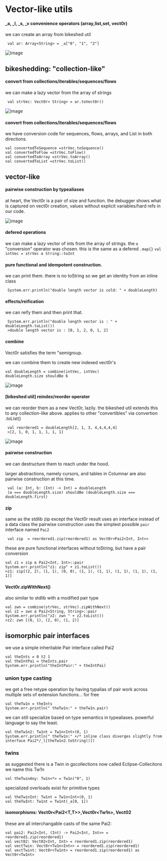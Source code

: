 # Vector-like utils

#### _a, _l, _s, _v convenience operators (array,list,set, vect0r)

we can create an array from bikeshed util

``` 
 val ar: Array<String> = _a["0", "1", "2"]
```

![image](https://user-images.githubusercontent.com/73514/78833279-cdde7980-7a16-11ea-8b5b-80c6d8c5bce3.png)

## bikeshedding: "collection-like"

#### convert from collections/iterables/sequences/flows

we can make a lazy vector from the array of strings

``` 
 val strVec: Vect0r< String> = ar.toVect0r()
```

![image](https://user-images.githubusercontent.com/73514/78833189-a687ac80-7a16-11ea-8796-6a15e2971221.png)

#### convert from collections/iterables/sequences/flows

we have conversion code for sequences, flows, arrays, and List in both directions.

 ``` 
 val convertedToSequence =strVec.toSequence()
 val convertedToFlow =strVec.toFlow()
 val convertedToArray =strVec.toArray()
 val convertedToList =strVec.toList()
```

## vector-like

#### pairwise construction by typealiases

at heart, the Vect0r is a pair of size and function. the debugger shows what is captured on vect0r creation, values
without explicit variables/hard refs in our code.

![image](https://user-images.githubusercontent.com/73514/78833413-08e0ad00-7a17-11ea-82ab-36dd999b2691.png)

#### defered operations

we can make a lazy vector of ints from the array of strings. the `α` "conversion" operator was chosen. this is the same
as a defered `.map{}`
`val intVec = strVec α String::toInt`

#### pure functional and idempotent construction.

we can print them. there is no toString so we get an identity from an inline class

``` 
 System.err.println("double length vector is cold: " + doubleLength)

```

#### effects/reification

we can reify them and then print that.

``` 
 System.err.println("double length vector is : " + doubleLength.toList())
 >double length vector is : [0, 1, 2, 0, 1, 2]

```

#### combine

Vect0r satisfies the term "semigroup.

we can combine them to create new indexed vect0r's

 ``` 
 val doubleLength = combine(intVec, intVec)
 doubleLength.size shouldBe 6

``` 

![image](https://user-images.githubusercontent.com/73514/78834173-5dd0f300-7a18-11ea-9fe8-43961cfc3b2c.png)

#### [bikeshed util] reindex/reorder operator

we can reorder them as a new Vect0r, lazily. the bikeshed util extends this to any collection-like above. applies to
other "convertibles" via convertion .toList()

``` 
 val reordered1 = doubleLength[2, 1, 3, 4,4,4,4,4]
 >[2, 1, 0, 1, 1, 1, 1, 1] 
```

![image](https://user-images.githubusercontent.com/73514/78834769-46463a00-7a19-11ea-8d40-008584fb588c.png)

#### pairwise construction

we can destructure them to reach under the hood.

larger abstractions, namely cursors, and tables in Columnar are also pairwise construction at this time.

``` 
 val (a: Int, b: (Int) -> Int) = doubleLength
 (a === doubleLength.size) shouldBe (doubleLength.size === doubleLength.first)
```

#### zip

same as the stdlib zip except the Vect0r result uses an interface instead of a data class the pairwise construction uses
the simplest possible `pair` interface named `Pai2`

``` 
 val zip  = reordered1.zip(reordered1) as Vect0r<Pai2<Int, Int>>
```

these are pure functional interfaces without toString, but have a pair conversion

``` 
val z1 = zip α Pai2<Int, Int>::pair
System.err.println("z1: zip" + z1.toList())
>z1: zip[(2, 2), (1, 1), (0, 0), (1, 1), (1, 1), (1, 1), (1, 1), (1, 1)]
```

#### Vect0r.zipWithNext()

also similar to stdlib with a modified pair type

```
val zwn = combine(strVec, strVec).zipWithNext()
val z2 = zwn α Pai2<String, String>::pair
System.err.println("z2: zwn " + z2.toList())
>z2: zwn [(0, 1), (2, 0), (1, 2)]

```

## isomorphic pair interfaces

we use a simple inheritable Pair interface called Pai2

``` 
val theInts = 0 t2 1
val theIntPai = theInts.pair
System.err.println("theIntPair:" + theIntPai)
```

### union type casting

we get a free retype operation by having typalias of pair work across multiple sets of extension functions... for free

```
val theTw1n = theInts
System.err.println(" theTw1n:" + theTw1n.pair)
```

we can still specialize based on type semantics in typealiases. powerful language to say the least.

```
val theTw1n2: Tw1nt = Tw1n<Int>(0, 1)
System.err.println(" theTw1n:" +/* inline class diverges slightly from interface Pai2*/_l[theTw1n2.toString()])
```

### twins

as suggested there is a Twin in gscollections now called Eclipse-Collecitons we name this Tw1n

```
val theTwinAny: Tw1n<*> = Tw1n("0", 1)
```

specialized overloads exist for primitive types

```
val theTwinInt: Tw1nt = Tw1n<Int>(0, 1)
val theTwInt: Tw1nt = Tw1nt(_a[0, 1])

```

#### isomorphisms:   Vect0r<Pai2<T,T>>,Vect0r<Tw1n<T>>, Vect02<T>

these are all interchangable casts of the same Pai2:

```
val pai2: Pai2<Int, (Int) -> Pai2<Int, Int>> = reordered1.zip(reordered1)
val vect02: Vect02<Int, Int> = reordered1.zip(reordered1)
val vectTwin: Vect0r<Tw1n<Int>> = reordered1.zip(reordered1)
val vectTwint: Vect0r<Tw1nt> = reordered1.zip(reordered1) as Vect0r<Tw1nt>
```

